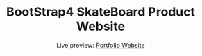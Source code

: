 <h1 align="center"> BootStrap4 SkateBoard Product Website</h1>
<p align="center">Live preview: <a href="#">Portfolio Website</a></p><br>
<p align="center">
